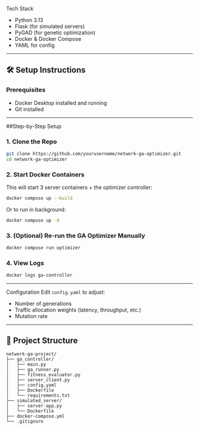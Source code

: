 Tech Stack

- Python 3.13
- Flask (for simulated servers)
- PyGAD (for genetic optimization)
- Docker & Docker Compose
- YAML for config

---

## 🛠️ Setup Instructions

### Prerequisites
- Docker Desktop installed and running
- Git installed

---

##Step-by-Step Setup

### 1. Clone the Repo
```bash
git clone https://github.com/yourusername/network-ga-optimizer.git
cd network-ga-optimizer
```

### 2. Start Docker Containers
This will start 3 server containers + the optimizer controller:
```bash
docker compose up --build
```
Or to run in background:
```bash
docker compose up -d
```

### 3. (Optional) Re-run the GA Optimizer Manually
```bash
docker compose run optimizer
```

### 4. View Logs
```bash
docker logs ga-controller
```

---

Configuration
Edit `config.yaml` to adjust:
- Number of generations
- Traffic allocation weights (latency, throughput, etc.)
- Mutation rate


---

## 📁 Project Structure
```
network-ga-project/
├── ga_controller/
│   ├── main.py
│   ├── ga_runner.py
│   ├── fitness_evaluator.py
│   ├── server_client.py
│   ├── config.yaml
│   ├── Dockerfile
│   └── requirements.txt
├── simulated_server/
│   ├── server-app.py
│   └── Dockerfile
├── docker-compose.yml
└── .gitignore
```
